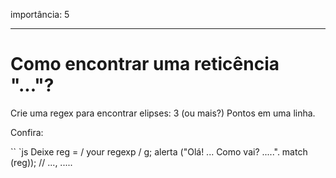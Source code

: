 importância: 5

---

# Como encontrar uma reticência "..."?

Crie uma regex para encontrar elipses: 3 (ou mais?) Pontos em uma linha.

Confira:

`` `js
Deixe reg = / your regexp / g;
alerta ("Olá! ... Como vai? .....". match (reg)); // ..., .....
```
